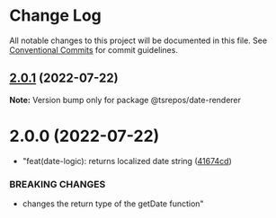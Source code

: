 # Change Log

All notable changes to this project will be documented in this file.
See [Conventional Commits](https://conventionalcommits.org) for commit guidelines.

## [2.0.1](https://github.com/thiagobrolly/tsrepos/compare/@tsrepos/date-renderer@2.0.0...@tsrepos/date-renderer@2.0.1) (2022-07-22)

**Note:** Version bump only for package @tsrepos/date-renderer





# 2.0.0 (2022-07-22)


* "feat(date-logic): returns localized date string ([41674cd](https://github.com/thiagobrolly/tsrepos/commit/41674cd7393667a59406ee732f6b4b2aba699773))


### BREAKING CHANGES

* changes the return type of the getDate function"
